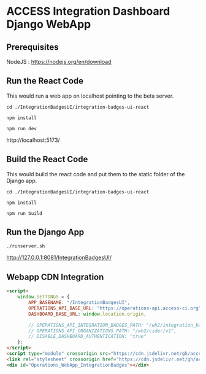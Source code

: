 # ACCESS Integration Dashboard Django WebApp

## Prerequisites

NodeJS : https://nodejs.org/en/download

## Run the React Code

This would run a web app on localhost pointing to the beta server.

`cd ./IntegrationBadgesUI/integration-badges-ui-react`

`npm install`

`npm run dev`

http://localhost:5173/

## Build the React Code

This would build the react code and put them to the static folder of the Django app.

`cd ./IntegrationBadgesUI/integration-badges-ui-react`

`npm install`

`npm run build`

## Run the Django App

`./runserver.sh`

http://127.0.0.1:8081/IntegrationBadgesUI/

## Webapp CDN Integration 

```html
<script>
    window.SETTINGS = {
        APP_BASENAME: "/IntegrationBadgesUI",
        OPERATIONS_API_BASE_URL: "https://operations-api.access-ci.org",
        DASHBOARD_BASE_URL: window.location.origin,

        // OPERATIONS_API_INTEGRATION_BADGES_PATH: "/wh2/integration_badges/v1",
        // OPERATIONS_API_ORGANIZATIONS_PATH: "/wh2/cider/v1",
        // DISABLE_DASHBOARD_AUTHENTICATION: "true"
    };
</script>
<script type="module" crossorigin src="https://cdn.jsdelivr.net/gh/access-ci-org/Operations_WebApp_IntegrationBadges@1.0.47/IntegrationBadgesUI/static/integration-badges-ui-react/index.js"></script>
<link rel="stylesheet" crossorigin href="https://cdn.jsdelivr.net/gh/access-ci-org/Operations_WebApp_IntegrationBadges@1.0.47/IntegrationBadgesUI/static/integration-badges-ui-react/index.css" />
<div id="Operations_WebApp_IntegrationBadges"></div>
```

